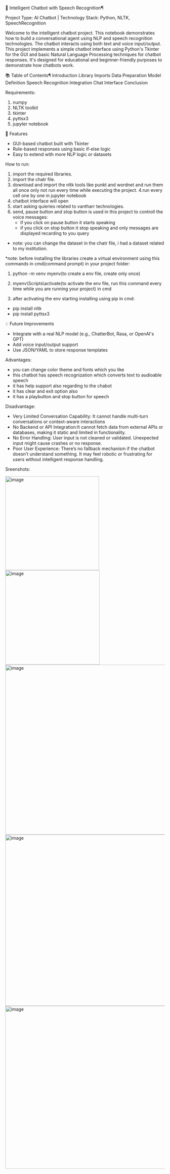 🤖 Intelligent Chatbot with Speech Recognition¶

Project Type: AI Chatbot | Technology Stack: Python, NLTK, SpeechRecognition

Welcome to the intelligent chatbot project. This notebook demonstrates how to build a conversational agent using NLP and speech recognition technologies. The chatbot interacts using both text and voice input/output.
This project implements a simple chatbot interface using Python's Tkinter for the GUI and basic Natural Language Processing techniques for chatbot responses. It's designed for educational and beginner-friendly purposes to demonstrate how chatbots work.

📚 Table of Contents¶
Introduction
Library Imports
Data Preparation
Model Definition
Speech Recognition Integration
Chat Interface
Conclusion


Requirements:
1. numpy
2. NLTK toolkit
3. tkinter
4. pyttsx3 
5. jupyter notebook

🧰 Features
* GUI-based chatbot built with Tkinter
* Rule-based responses using basic if-else logic
* Easy to extend with more NLP logic or datasets

 How to run:
1. import the required libraries.
2. import the chatr file.
3. download and import the nltk tools like punkt and wordnet and run them all once only not run every time while executing the project.
4.run every cell one by one in jupyter notebook 
5. chatbot interface will open
6. start asking quieries related to vantharr technologies.
7. send, pause button and stop button is used in this project to controll the voice messages:
   * if you click on pause button it starts speaking
   * if you click on stop button it stop speaking and only messages are displayed recarding to you query

* note: you can change the dataset in the chatr file, i had a dataset related to my institution.


*note: before installing the libraries create a virtual environment using this commands in cmd(command prompt) in your project folder:
1. python -m venv myenv(to create a env file, create only once)
2. myenv\Scripts\activate(to activate the env file, run this command every time while you are running your project) in cmd

3. after activating the env starting installing using pip in cmd:
* pip install nltk
* pip install pyttsx3

💡 Future Improvements
* Integrate with a real NLP model (e.g., ChatterBot, Rasa, or OpenAI's GPT)
* Add voice input/output support
* Use JSON/YAML to store response templates

Advantages:
* you can change color theme and fonts which you like
* this chatbot has speech recognization which converts text to audioable speech
* it has help support also regarding to the chabot
* it has clear and exit option also
* it has a playbutton and stop button for speech

Disadvantage:
* Very Limited Conversation Capability: It cannot handle multi-turn conversations or context-aware interactions
* No Backend or API Integration:It cannot fetch data from external APIs or databases, making it static and limited in functionality.
* No Error Handling: User input is not cleaned or validated. Unexpected input might cause crashes or no response.
* Poor User Experience: There’s no fallback mechanism if the chatbot doesn’t understand something. It may feel robotic or frustrating for users without intelligent response handling.

Sreenshots:

<img width="296" alt="image" src="https://github.com/user-attachments/assets/93d5e2fc-821d-4b28-9d82-6752a87d1ca1" />   
<img width="298" alt="image" src="https://github.com/user-attachments/assets/4ccb31ad-e08b-4652-bd76-bc3cdcb28f47" />
<img width="536" alt="image" src="https://github.com/user-attachments/assets/3f3d4c07-7724-468e-b20d-eb2efbd64ac1" />
<img width="540" alt="image" src="https://github.com/user-attachments/assets/15887af2-b8eb-435e-9c4e-8cc9e3075d59" />
<img width="514" alt="image" src="https://github.com/user-attachments/assets/6adf0e57-1262-4f87-904f-7ce9c39efb5a" />





